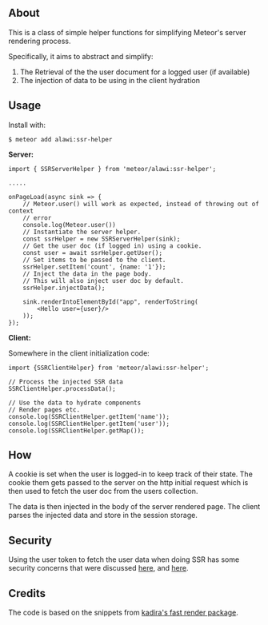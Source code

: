 ## About

This is a class of simple helper functions for simplifying Meteor's server rendering process. 

Specifically, it aims to abstract and simplify:
1. The Retrieval of the the user document for a logged user (if available)
2. The injection of data to be using in the client hydration 


## Usage

Install with:

```
$ meteor add alawi:ssr-helper
```

**Server:**


```
import { SSRServerHelper } from 'meteor/alawi:ssr-helper';

.....

onPageLoad(async sink => {
    // Meteor.user() will work as expected, instead of throwing out of context 
    // error
    console.log(Meteor.user())
    // Instantiate the server helper.
    const ssrHelper = new SSRServerHelper(sink);
    // Get the user doc (if logged in) using a cookie.
    const user = await ssrHelper.getUser();
    // Set items to be passed to the client.
    ssrHelper.setItem('count', {name: '1'});
    // Inject the data in the page body.
    // This will also inject user doc by default.
    ssrHelper.injectData();
    
    sink.renderIntoElementById("app", renderToString(
        <Hello user={user}/>
    ));
});
```

**Client:**

Somewhere in the client initialization code:

```
import {SSRClientHelper} from 'meteor/alawi:ssr-helper';

// Process the injected SSR data
SSRClientHelper.processData();

// Use the data to hydrate components
// Render pages etc.
console.log(SSRClientHelper.getItem('name'));
console.log(SSRClientHelper.getItem('user'));
console.log(SSRClientHelper.getMap());
```

## How
A cookie is set when the user is logged-in to keep track of their state. The cookie 
them gets passed to the server on the http initial request which is then used to fetch the user doc 
from the users collection.

The data is then injected in the body of the server rendered page. The client parses the injected
data and store in the session storage. 

## Security

Using the user token to fetch the user data when doing SSR has some security concerns that were discussed [here](https://github.com/kadirahq/fast-render/issues/145), and [here](https://blog.meteor.com/why-meteor-doesnt-use-session-cookies-e988544f52c9).


## Credits
The code is based on the snippets from [kadira's fast render package](https://github.com/kadirahq/fast-render). 
